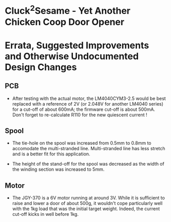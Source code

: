 # Cluck<sup>2</sup>Sesame - Yet Another Chicken Coop Door Opener
# Errata, Suggested Improvements and Otherwise Undocumented Design Changes

## PCB
- After testing with the actual motor, the LM4040CYM3-2.5 would be best
  replaced with a reference of 2V (or 2.048V for another LM4040 series) for
  a cut-off of about 600mA; the firmware cut-off is about 500mA.  Don't forget
  to re-calculate R110 for the new quiescent current !

## Spool
- The tie-hole on the spool was increased from 0.5mm to 0.8mm to accomodate
  the multi-stranded line.  Multi-stranded line has less stretch and is a
  better fit for this application.

- The height of the stand-off for the spool was decreased as the width of the
  winding section was increased to 5mm.

## Motor
- The JGY-370 is a 6V motor running at around 3V.  While it is sufficient to
  raise and lower a door of about 500g, it wouldn't cope particularly well
  with the 1kg load that was the initial target weight.  Indeed, the current
  cut-off kicks in well before 1kg.
